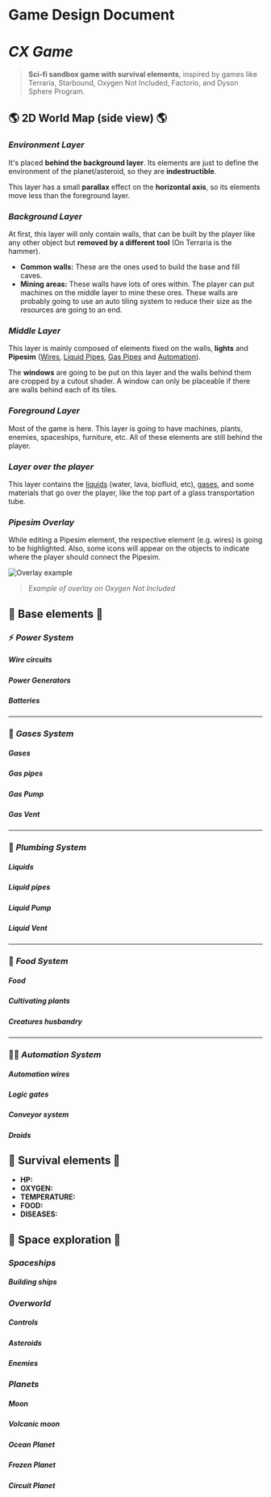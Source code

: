 # Game Design Document
# _CX Game_

> **Sci-fi sandbox game with survival elements**, inspired by games like Terraria,
> Starbound, Oxygen Not Included, Factorio, and Dyson Sphere Program.

## 🌎 **2D World Map (side view)** 🌎

### _Environment Layer_
It's placed **behind the background layer**. Its elements are just to define the environment of the planet/asteroid, so they are **indestructible**.

This layer has a small **parallax** effect on the **horizontal axis**, so its elements move less than the foreground layer.

### _Background Layer_
At first, this layer will only contain walls, that can be built by the player like any other object but **removed by a different tool** (On Terraria is the hammer).
- **Common walls:** These are the ones used to build the base and fill caves.
- **Mining areas:** These walls have lots of ores within. The player can put machines on the middle layer to mine these ores. These walls are probably going to use an auto tiling system to reduce their size as the resources are going to an end.

### _Middle Layer_
This layer is mainly composed of elements fixed on the walls, **lights** and **Pipesim** ([Wires](https://github.com/skycoin/cx-game/blob/main/docs/game-design.md#wire-circuits), [Liquid Pipes](https://github.com/skycoin/cx-game/blob/main/docs/game-design.md#liquid-pipes), [Gas Pipes](https://github.com/skycoin/cx-game/blob/main/docs/game-design.md#gas-pipes) and [Automation](https://github.com/skycoin/cx-game/blob/main/docs/game-design.md#-automation-system)).

The **windows** are going to be put on this layer and the walls behind them are cropped by a cutout shader. A window can only be placeable if there are walls behind each of its tiles.

### _Foreground Layer_
Most of the game is here. This layer is going to have machines, plants, enemies, spaceships, furniture, etc. All of these elements are still behind the player.

### _Layer over the player_
This layer contains the [liquids](https://github.com/skycoin/cx-game/blob/main/docs/game-design.md#liquids) (water, lava, biofluid, etc), [gases](https://github.com/skycoin/cx-game/blob/main/docs/game-design.md#gases), and some materials that go over the player, like the top part of a glass transportation tube.

### _Pipesim Overlay_
While editing a Pipesim element, the respective element (e.g. wires) is going to be highlighted. Also, some icons will appear on the objects to indicate where the player should connect the Pipesim.

![Overlay example](https://preview.redd.it/xhoa1gvod3v11.jpg?width=1013&format=pjpg&auto=webp&s=56e891501f255c8ae0cded9eed65c04a7dc24ff3)
> _Example of overlay on Oxygen Not Included_


## 🧱 **Base elements** 🧱

### ⚡ _Power System_ 

##### Wire circuits

##### Power Generators

##### Batteries

---
### 💨 _Gases System_

##### Gases

##### Gas pipes

##### Gas Pump

##### Gas Vent

---
### 🚿 _Plumbing System_

##### Liquids

##### Liquid pipes

##### Liquid Pump

##### Liquid Vent

---
### 🍖 _Food System_

##### Food

##### Cultivating plants

##### Creatures husbandry

---
### 👨‍💻 _Automation System_

##### Automation wires

##### Logic gates

##### Conveyor system

##### Droids

## 💊 **Survival elements** 💊
- **HP:** 
- **OXYGEN:** 
- **TEMPERATURE:** 
- **FOOD:** 
- **DISEASES:** 

## 🚀 **Space exploration** 🚀
### _Spaceships_ 

##### Building ships

### _Overworld_ 

##### Controls

##### Asteroids

##### Enemies

### _Planets_ 

##### Moon

##### Volcanic moon

##### Ocean Planet

##### Frozen Planet

##### Circuit Planet
